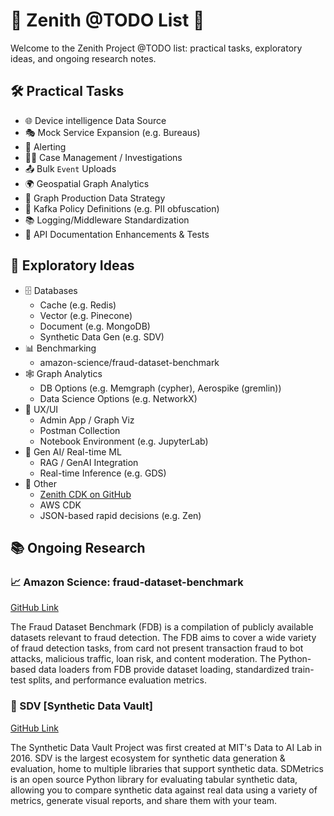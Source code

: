 # 📝 Zenith @TODO List 📝

Welcome to the Zenith Project @TODO list: practical tasks, exploratory ideas, and ongoing research notes.

## 🛠️ Practical Tasks

- 🌐 Device intelligence Data Source
- 🎭 Mock Service Expansion (e.g. Bureaus)
- 🚨 Alerting
- 🕵️‍♂️ Case Management / Investigations
- 📤 Bulk `Event` Uploads
- 🌍 Geospatial Graph Analytics
- 📅 Graph Production Data Strategy
- 📜 Kafka Policy Definitions (e.g. PII obfuscation)
- 📚 Logging/Middleware Standardization
- 📖 API Documentation Enhancements & Tests

## 🚀 Exploratory Ideas

- 🗄️ Databases
  - Cache (e.g. Redis)
  - Vector (e.g. Pinecone)
  - Document (e.g. MongoDB)
  - Synthetic Data Gen (e.g. SDV)
- 📊 Benchmarking
  - amazon-science/fraud-dataset-benchmark
- 🕸️ Graph Analytics
  - DB Options (e.g. Memgraph (cypher), Aerospike (gremlin))
  - Data Science Options (e.g. NetworkX)
- 🎨 UX/UI
  - Admin App / Graph Viz
  - Postman Collection
  - Notebook Environment (e.g. JupyterLab)
- 🧠 Gen AI/ Real-time ML
  - RAG / GenAI Integration
  - Real-time Inference (e.g. GDS)
- 📌 Other
  - [Zenith CDK on GitHub](github.com/ntwolff/zenith-cdk)
  - AWS CDK
  - JSON-based rapid decisions (e.g. Zen)

## 📚 Ongoing Research

### 📈 Amazon Science: fraud-dataset-benchmark 

[GitHub Link](https://github.com/amazon-science/fraud-dataset-benchmark)

The Fraud Dataset Benchmark (FDB) is a compilation of publicly available datasets relevant to fraud detection. The FDB aims to cover a wide variety of fraud detection tasks, from card not present transaction fraud to bot attacks, malicious traffic, loan risk, and content moderation. The Python-based data loaders from FDB provide dataset loading, standardized train-test splits, and performance evaluation metrics.

### 🏦 SDV [Synthetic Data Vault]

[GitHub Link](https://github.com/sdv-dev/SDV)

The Synthetic Data Vault Project was first created at MIT's Data to AI Lab in 2016. SDV is the largest ecosystem for synthetic data generation & evaluation, home to multiple libraries that support synthetic data. SDMetrics is an open source Python library for evaluating tabular synthetic data, allowing you to compare synthetic data against real data using a variety of metrics, generate visual reports, and share them with your team.